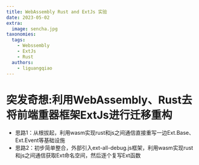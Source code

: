 ```yaml
---
title: WebAssembly Rust and ExtJs 实验
date: 2023-05-02
extra:
  image: sencha.jpg
taxonomies:
  tags:
    - Webssembly
    - ExtJs
    - Rust
  authors:
    - liguangqiao  
---
```

# 突发奇想:利用WebAssembly、Rust去将前端重器框架ExtJs进行迁移重构
- 思路1：从根拔起，利用wasm实现rust和js之间通信直接重写一边Ext.Base、Ext.Event等基础设施
- 思路2：初步简单整合，外部引入ext-all-debug.js框架，利用wasm实现rust和js之间通信获取Ext命名空间，然后逐个复写Ext函数